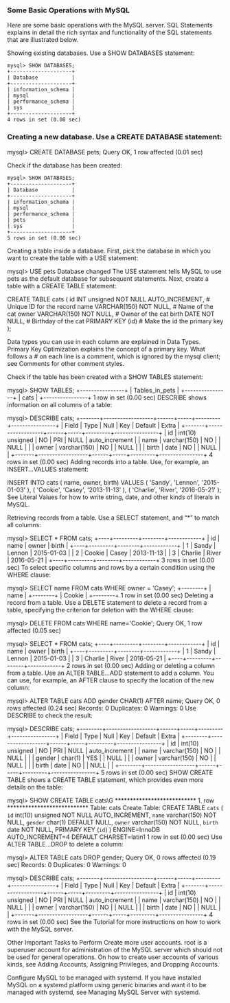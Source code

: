 ### Some Basic Operations with MySQL
Here are some basic operations with the MySQL server. SQL Statements explains in detail the rich syntax and functionality of the SQL statements that are illustrated below.

Showing existing databases.  Use a SHOW DATABASES statement:
```mysql
mysql> SHOW DATABASES;
+--------------------+
| Database           |
+--------------------+
| information_schema |
| mysql              |
| performance_schema |
| sys                |
+--------------------+
4 rows in set (0.00 sec)
```
### Creating a new database.  Use a CREATE DATABASE statement:

mysql> CREATE DATABASE pets;
Query OK, 1 row affected (0.01 sec)

Check if the database has been created:
```mysql
mysql> SHOW DATABASES;
+--------------------+
| Database           |
+--------------------+
| information_schema |
| mysql              |
| performance_schema |
| pets               |
| sys                |
+--------------------+
5 rows in set (0.00 sec)
```
Creating a table inside a database.  First, pick the database in which you want to create the table with a USE statement:

mysql> USE pets
Database changed
The USE statement tells MySQL to use pets as the default database for subsequent statements. Next, create a table with a CREATE TABLE statement:

CREATE TABLE cats
(
  id              INT unsigned NOT NULL AUTO_INCREMENT, # Unique ID for the record
  name            VARCHAR(150) NOT NULL,                # Name of the cat
  owner           VARCHAR(150) NOT NULL,                # Owner of the cat
  birth           DATE NOT NULL,                        # Birthday of the cat
  PRIMARY KEY     (id)                                  # Make the id the primary key
);

Data types you can use in each column are explained in Data Types. Primary Key Optimization explains the concept of a primary key. What follows a # on each line is a comment, which is ignored by the mysql client; see Comments for other comment styles.

Check if the table has been created with a SHOW TABLES statement:

mysql> SHOW TABLES;
+----------------+
| Tables_in_pets |
+----------------+
| cats           |
+----------------+
1 row in set (0.00 sec)
DESCRIBE shows information on all columns of a table:

mysql> DESCRIBE cats;
+-------+------------------+------+-----+---------+----------------+
| Field | Type             | Null | Key | Default | Extra          |
+-------+------------------+------+-----+---------+----------------+
| id    | int(10) unsigned | NO   | PRI | NULL    | auto_increment |
| name  | varchar(150)     | NO   |     | NULL    |                |
| owner | varchar(150)     | NO   |     | NULL    |                |
| birth | date             | NO   |     | NULL    |                |
+-------+------------------+------+-----+---------+----------------+
4 rows in set (0.00 sec)
Adding records into a table.  Use, for example, an INSERT...VALUES statement:

INSERT INTO cats ( name, owner, birth) VALUES
  ( 'Sandy', 'Lennon', '2015-01-03' ),
  ( 'Cookie', 'Casey', '2013-11-13' ),
  ( 'Charlie', 'River', '2016-05-21' );
See Literal Values for how to write string, date, and other kinds of literals in MySQL.

Retrieving records from a table.  Use a SELECT statement, and “*” to match all columns:

mysql> SELECT * FROM cats;
+----+---------+--------+------------+
| id | name    | owner  | birth      |
+----+---------+--------+------------+
|  1 | Sandy   | Lennon | 2015-01-03 |
|  2 | Cookie  | Casey  | 2013-11-13 |
|  3 | Charlie | River  | 2016-05-21 |
+----+---------+--------+------------+
3 rows in set (0.00 sec)
To select specific columns and rows by a certain condition using the WHERE clause:

mysql> SELECT name FROM cats WHERE owner = 'Casey';
+--------+
| name   |
+--------+
| Cookie |
+--------+
1 row in set (0.00 sec)
Deleting a record from a table.  Use a DELETE statement to delete a record from a table, specifying the criterion for deletion with the WHERE clause:

mysql> DELETE FROM cats WHERE name='Cookie';
Query OK, 1 row affected (0.05 sec)

mysql> SELECT * FROM cats;
+----+---------+--------+------------+
| id | name    | owner  | birth      |
+----+---------+--------+------------+
|  1 | Sandy   | Lennon | 2015-01-03 |
|  3 | Charlie | River  | 2016-05-21 |
+----+---------+--------+------------+
2 rows in set (0.00 sec)
Adding or deleting a column from a table.  Use an ALTER TABLE...ADD statement to add a column. You can use, for example, an AFTER clause to specify the location of the new column:

mysql> ALTER TABLE cats ADD gender CHAR(1) AFTER name;
Query OK, 0 rows affected (0.24 sec)
Records: 0  Duplicates: 0  Warnings: 0
Use DESCRIBE to check the result:

mysql> DESCRIBE cats;
+--------+------------------+------+-----+---------+----------------+
| Field  | Type             | Null | Key | Default | Extra          |
+--------+------------------+------+-----+---------+----------------+
| id     | int(10) unsigned | NO   | PRI | NULL    | auto_increment |
| name   | varchar(150)     | NO   |     | NULL    |                |
| gender | char(1)          | YES  |     | NULL    |                |
| owner  | varchar(150)     | NO   |     | NULL    |                |
| birth  | date             | NO   |     | NULL    |                |
+--------+------------------+------+-----+---------+----------------+
5 rows in set (0.00 sec)
SHOW CREATE TABLE shows a CREATE TABLE statement, which provides even more details on the table:

mysql> SHOW CREATE TABLE cats\G
*************************** 1. row ***************************
       Table: cats
Create Table: CREATE TABLE `cats` (
  `id` int(10) unsigned NOT NULL AUTO_INCREMENT,
  `name` varchar(150) NOT NULL,
  `gender` char(1) DEFAULT NULL,
  `owner` varchar(150) NOT NULL,
  `birth` date NOT NULL,
  PRIMARY KEY (`id`)
) ENGINE=InnoDB AUTO_INCREMENT=4 DEFAULT CHARSET=latin1
1 row in set (0.00 sec)
Use ALTER TABLE...DROP to delete a column:

mysql> ALTER TABLE cats DROP gender;
Query OK, 0 rows affected (0.19 sec)
Records: 0  Duplicates: 0  Warnings: 0

mysql> DESCRIBE cats;
+-------+------------------+------+-----+---------+----------------+
| Field | Type             | Null | Key | Default | Extra          |
+-------+------------------+------+-----+---------+----------------+
| id    | int(10) unsigned | NO   | PRI | NULL    | auto_increment |
| name  | varchar(150)     | NO   |     | NULL    |                |
| owner | varchar(150)     | NO   |     | NULL    |                |
| birth | date             | NO   |     | NULL    |                |
+-------+------------------+------+-----+---------+----------------+
4 rows in set (0.00 sec)
See the Tutorial for more instructions on how to work with the MySQL server.

Other Important Tasks to Perform
Create more user accounts.  root is a superuser account for administration of the MySQL server which should not be used for general operations. On how to create user accounts of various kinds, see Adding Accounts, Assigning Privileges, and Dropping Accounts.

Configure MySQL to be managed with systemd.  If you have installed MySQL on a systemd platform using generic binaries and want it to be managed with systemd, see Managing MySQL Server with systemd.
